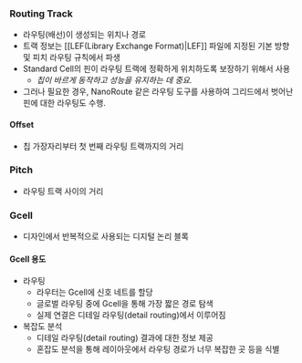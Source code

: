 ### Routing Track
- 라우팅(배선)이 생성되는 위치나 경로
- 트랙 정보는 [[LEF(Library Exchange Format)|LEF]] 파일에 지정된 기본 방향 및 피치 라우팅 규칙에서 파생
- Standard Cell의 핀이 라우팅 트랙에 정확하게 위치하도록 보장하기 위해서 사용
  - _칩이 바르게 동작하고 성능을 유지하는 데 중요._
- 그러나 필요한 경우, NanoRoute 같은 라우팅 도구를 사용하여 그리드에서 벗어난 핀에 대한 라우팅도 수행.

#### Offset
- 칩 가장자리부터 첫 번째 라우팅 트랙까지의 거리

### Pitch
- 라우팅 트랙 사이의 거리

### Gcell
- 디자인에서 반복적으로 사용되는 디지털 논리 블록
#### Gcell 용도
- 라우팅
  - 라우터는 Gcell에 신호 네트를 할당
  - 글로벌 라우팅 중에 Gcell을 통해 가장 짧은 경로 탐색
  - 실제 연결은 디테일 라우팅(detail routing)에서 이루어짐
- 복잡도 분석
  - 디테일 라우팅(detail routing) 결과에 대한 정보 제공
  - 혼잡도 분석을 통해 레이아웃에서 라우팅 경로가 너무 복잡한 곳 등을 식별